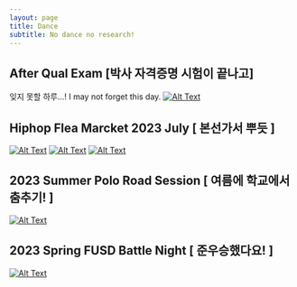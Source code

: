 ```yaml
---
layout: page
title: Dance
subtitle: No dance no research!
---
```

## After Qual Exam [박사 자격증명 시험이 끝나고]
잊지 못할 하루...! I may not forget this day.
[![Alt Text](https://img.youtube.com/vi/JTRuVDTY4yc/0.jpg)](https://www.youtube.com/shorts/JTRuVDTY4yc)

## Hiphop Flea Marcket 2023 July [ 본선가서 뿌듯 ]
[![Alt Text](https://img.youtube.com/vi/EfV9WsCmOsU/0.jpg)](https://www.youtube.com/shorts/EfV9WsCmOsU)
[![Alt Text](https://img.youtube.com/vi/ewxAu-BMMPQ/0.jpg)](https://www.youtube.com/shorts/ewxAu-BMMPQ)
[![Alt Text](https://img.youtube.com/vi/EoaNFYqqHfU/0.jpg)](https://youtube.com/shorts/EoaNFYqqHfU)

## 2023 Summer Polo Road Session [ 여름에 학교에서 춤추기! ]
[![Alt Text](https://img.youtube.com/vi/_TqiAXnRQDM/0.jpg)](https://youtu.be/_TqiAXnRQDM)

## 2023 Spring FUSD Battle Night [ 준우승했다요! ]
[![Alt Text](https://img.youtube.com/vi/jDcDuSwlx4o/0.jpg)](https://youtu.be/jDcDuSwlx4o?t=108)
